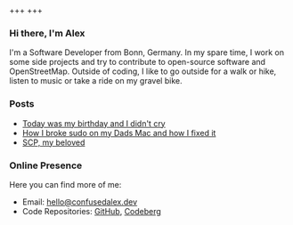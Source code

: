 +++
+++

### Hi there, I'm Alex
I'm a Software Developer from Bonn, Germany. In my spare time, I work on some side projects and try to contribute to open-source software and OpenStreetMap. Outside of coding, I like to go outside for a walk or hike, listen to music or take a ride on my gravel bike.

<!--### Maybe you want to check out...-->
<!---->
<!--- [now](./now) - what I am doing now-->
<!--- [uses](./uses) - what I use on a daily basis-->

<!--### or some of my writing...-->
### Posts

- [Today was my birthday and I didn't cry](./blog/today-was-my-birthday)
- [How I broke sudo on my Dads Mac and how I fixed it](./blog/how-i-broke-sudo-macos)
- [SCP, my beloved](./blog/scp-my-beloved)

### Online Presence

Here you can find more of me:
- Email: [hello@confusedalex.dev](mailto:hello@confusedalex.dev)
- Code Repositories: [GitHub](https://github.com/confusedalex), [Codeberg](https://codeberg.org/confusedalex)

<!--### Webrings-->

<!--Join our webrings and explore more:-->

<!--- 🈯 {{ webring(prev="#", webring="#", webringName="Random Webring", next="#") }}-->

